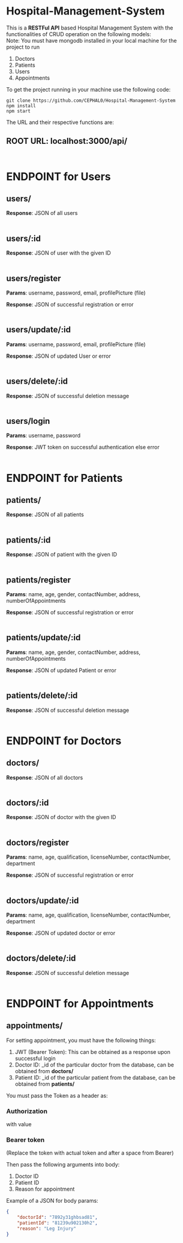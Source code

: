 # Hospital-Management-System
This is a **RESTFul API** based Hospital Management System with the functionalities of CRUD operation on the following models: </br>
Note: You must have mongodb installed in your local machine for the project to run
1. Doctors
2. Patients
3. Users
4. Appointments

To get the project running in your machine use the following code:

```shell
git clone https://github.com/CEPHAL0/Hospital-Management-System
npm install
npm start
```

The URL and their respective functions are: </br>

## ROOT URL: localhost:3000/api/ </br> </br>

# ENDPOINT for Users

## users/

**Response**: JSON of all users</br> </br>

## users/:id

**Response**: JSON of user with the given ID</br> </br>

## users/register

**Params**: username, password, email, profilePicture (file)

**Response**: JSON of successful registration or error</br> </br>

## users/update/:id

**Params**: username, password, email, profilePicture (file)

**Response**: JSON of updated User or error</br> </br>

## users/delete/:id

**Response**: JSON of successful deletion message</br> </br>

## users/login

**Params**: username, password

**Response**: JWT token on successful authentication else error</br> </br>

# ENDPOINT for Patients

## patients/

**Response**: JSON of all patients</br> </br>

## patients/:id

**Response**: JSON of patient with the given ID</br> </br>

## patients/register

**Params**: name, age, gender, contactNumber, address, numberOfAppointments

**Response**: JSON of successful registration or error</br> </br>

## patients/update/:id

**Params**: name, age, gender, contactNumber, address, numberOfAppointments </br>

**Response**: JSON of updated Patient or error</br> </br>

## patients/delete/:id

**Response**: JSON of successful deletion message</br> </br>

# ENDPOINT for Doctors

## doctors/

**Response**: JSON of all doctors</br> </br>

## doctors/:id

**Response**: JSON of doctor with the given ID</br> </br>

## doctors/register

**Params**: name, age, qualification, licenseNumber, contactNumber, department

**Response**: JSON of successful registration or error</br> </br>

## doctors/update/:id

**Params**: name, age, qualification, licenseNumber, contactNumber, department

**Response**: JSON of updated doctor or error</br> </br>

## doctors/delete/:id

**Response**: JSON of successful deletion message</br> </br>

# ENDPOINT for Appointments

## appointments/

For setting appointment, you must have the following things:
1. JWT (Bearer Token): This can be obtained as a response upon successful login
2. Doctor ID: _id of the particular doctor from the database, can be obtained from **doctors/**
3. Patient ID: _id of the particular patient from the database, can be obtained from **patients/**

You must pass the Token as a header as:
 ### Authorization 
with value
### Bearer token
(Replace the token with actual token and after a space from Bearer)

Then pass the following arguments into body:
1. Doctor ID
2. Patient ID
3. Reason for appointment

Example of a JSON for body params:

```json
{
    "doctorId": "7892y31ghbsad81",
    "patientId": "81239u902130h2",
    "reason": "Leg Injury"
}
```
